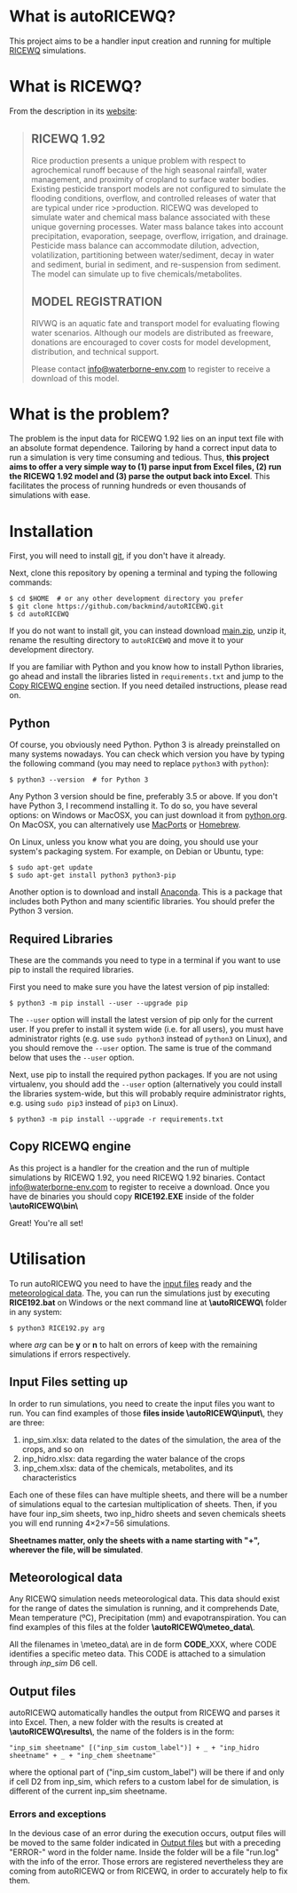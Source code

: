 # What is autoRICEWQ?
This project aims to be a handler input creation and running for multiple [RICEWQ](https://www.waterborne-env.com/model/ricewq-19/) simulations. 

# What is RICEWQ?

From the description in its [website](https://www.waterborne-env.com/model/ricewq-19/):

> ## RICEWQ 1.92
> Rice production presents a unique problem with respect to agrochemical runoff because of the high seasonal rainfall, water management, and proximity of cropland to surface water bodies. Existing pesticide transport models are not configured to simulate the flooding conditions, overflow, and controlled releases of water that are typical under rice >production. RICEWQ was developed to simulate water and chemical mass balance associated with these unique governing processes.
>Water mass balance takes into account precipitation, evaporation, seepage, overflow, irrigation, and drainage. Pesticide mass balance can accommodate dilution, advection, volatilization, partitioning between water/sediment, decay in water and sediment, burial in sediment, and re-suspension from sediment. The model can simulate up to five chemicals/metabolites.
> ## MODEL REGISTRATION
> RIVWQ is an aquatic fate and transport model for evaluating flowing water scenarios. Although our models are distributed as freeware, donations are encouraged to cover costs for model development, distribution, and technical support.
>
>Please contact info@waterborne-env.com to register to receive a download of this model.

# What is the problem?

The problem is the input data for RICEWQ 1.92 lies on an input text file with an absolute format dependence. Tailoring by hand a correct input data to run a simulation is very time consuming and tedious. Thus, **this project aims to offer a very simple way to (1) parse input from Excel files, (2) run the RICEWQ 1.92 model and (3) parse the output back into Excel**. This facilitates the process of running hundreds or even thousands of simulations with ease.

# Installation

First, you will need to install [git](https://git-scm.com/), if you don't have it already.

Next, clone this repository by opening a terminal and typing the following commands:

    $ cd $HOME  # or any other development directory you prefer
    $ git clone https://github.com/backmind/autoRICEWQ.git
    $ cd autoRICEWQ

If you do not want to install git, you can instead download [main.zip](https://github.com/backmind/autoRICEWQ/archive/refs/heads/main.zip), unzip it, rename the resulting directory to `autoRICEWQ` and move it to your development directory.

If you are familiar with Python and you know how to install Python libraries, go ahead and install the libraries listed in `requirements.txt` and jump to the [Copy RICEWQ engine](#copy-ricewq-engine) section. If you need detailed instructions, please read on.

## Python 
Of course, you obviously need Python. Python 3 is already preinstalled on many systems nowadays. You can check which version you have by typing the following command (you may need to replace `python3` with `python`):

    $ python3 --version  # for Python 3

Any Python 3 version should be fine, preferably 3.5 or above. If you don't have Python 3, I recommend installing it. To do so, you have several options: on Windows or MacOSX, you can just download it from [python.org](https://www.python.org/downloads/). On MacOSX, you can alternatively use [MacPorts](https://www.macports.org/) or [Homebrew](https://brew.sh/). 

On Linux, unless you know what you are doing, you should use your system's packaging system. For example, on Debian or Ubuntu, type:

    $ sudo apt-get update
    $ sudo apt-get install python3 python3-pip

Another option is to download and install [Anaconda](https://www.continuum.io/downloads). This is a package that includes both Python and many scientific libraries. You should prefer the Python 3 version.

## Required Libraries

These are the commands you need to type in a terminal if you want to use pip to install the required libraries.

First you need to make sure you have the latest version of pip installed:

    $ python3 -m pip install --user --upgrade pip

The `--user` option will install the latest version of pip only for the current user. If you prefer to install it system wide (i.e. for all users), you must have administrator rights (e.g. use `sudo python3` instead of `python3` on Linux), and you should remove the `--user` option. The same is true of the command below that uses the `--user` option.

Next, use pip to install the required python packages. If you are not using virtualenv, you should add the `--user` option (alternatively you could install the libraries system-wide, but this will probably require administrator rights, e.g. using `sudo pip3` instead of `pip3` on Linux).

    $ python3 -m pip install --upgrade -r requirements.txt

## Copy RICEWQ engine

As this project is a handler for the creation and the run of multiple simulations by RICEWQ 1.92, you need RICEWQ 1.92 binaries. Contact info@waterborne-env.com to register to receive a download. Once you have de binaries you should copy **RICE192.EXE** inside of the folder **\\autoRICEWQ\\bin\\**

Great! You're all set!

# Utilisation
To run autoRICEWQ you need to have the [input files](#input-files-setting-up) ready and the [meteorological data](#meteorological-data). The, you can run the simulations just by executing **RICE192.bat** on Windows or the next command line at **\\autoRICEWQ\\** folder in any system:

    $ python3 RICE192.py arg
    
where _arg_ can be **y** or **n** to halt on errors of keep with the remaining simulations if errors respectively.

## Input Files setting up
In order to run simulations, you need to create the input files you want to run. You can find examples of those **files inside \\autoRICEWQ\\input\\**, they are three:
1. inp_sim.xlsx: data related to the dates of the simulation, the area of the crops, and so on
2. inp_hidro.xlsx: data regarding the water balance of the crops
3. inp_chem.xlsx: data of the chemicals, metabolites, and its characteristics

Each one of these files can have multiple sheets, and there will be a number of simulations equal to the cartesian multiplication of sheets. Then, if you have four inp_sim sheets, two inp_hidro sheets and seven chemicals sheets you will end running 4×2×7=56 simulations.

**Sheetnames matter, only the sheets with a name starting with "+", wherever the file, will be simulated**.

## Meteorological data
Any RICEWQ simulation needs meteorological data. This data should exist for the range of dates the simulation is running, and it comprehends Date, Mean temperature (ºC), Precipitation (mm) and evapotranspiration. You can find examples of this files at the folder **\\autoRICEWQ\\meteo_data\\**.

All the filenames in \\meteo_data\\ are in de form **CODE**\_XXX, where CODE identifies a specific meteo data. This CODE is attached to a simulation through _inp\_sim_ D6 cell. 

## Output files
autoRICEWQ automatically handles the output from RICEWQ and parses it into Excel. Then, a new folder with the results is created at **\\autoRICEWQ\\results\\**, the name of the folders is in the form: 

    "inp_sim sheetname" [("inp_sim custom_label")] + _ + "inp_hidro sheetname" + _ + "inp_chem sheetname"
    
where the optional part of ("inp_sim custom_label") will be there if and only if cell D2 from inp_sim, which refers to a custom label for de simulation, is different of the current inp_sim sheetname.

### Errors and exceptions
In the devious case of an error during the execution occurs, output files will be moved to the same folder indicated in [Output files](#output-files) but with a preceding "ERROR-" word in the folder name. Inside the folder will be a file "run.log" with the info of the error. Those errors are registered nevertheless they are coming from autoRICEWQ or from RICEWQ, in order to accurately help to fix them.
